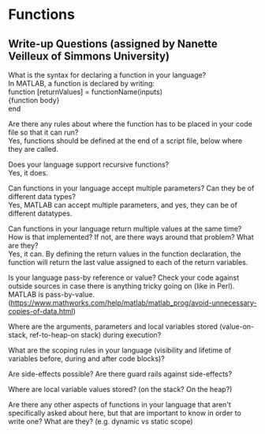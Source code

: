 # Functions

## Write-up Questions (assigned by Nanette Veilleux of Simmons University)

What is the syntax for declaring a function in your language?         
In MATLAB, a function is declared by writing:     
function [returnValues] = functionName(inputs)        
{function body}     
end    
    
Are there any rules about where the function has to be placed in your code file so that it can run?    
Yes, functions should be defined at the end of a script file, below where they are called.    
    
Does your language support recursive functions?     
Yes, it does.    

Can functions in your language accept multiple parameters?  Can they be of different data types?    
Yes, MATLAB can accept multiple parameters, and yes, they can be of different datatypes.     
     
Can functions in your language return multiple values at the same time?  How is that implemented?  If not, are there ways around that problem?  What are they?     
Yes, it can. By defining the return values in the function declaration, the function will return the last value assigned to each of the return variables.     
    
Is your language pass-by reference or value?  Check your code against outside sources in case there is anything tricky going on (like in Perl).    
MATLAB is pass-by-value.     
(https://www.mathworks.com/help/matlab/matlab_prog/avoid-unnecessary-copies-of-data.html)     
     
Where are the arguments, parameters and local variables stored (value-on-stack, ref-to-heap-on stack) during execution?     
     
What are the scoping rules in your language (visibility and lifetime of variables before, during and after code blocks)?     
     
Are side-effects possible? Are there guard rails against side-effects?     
     
Where are local variable values stored? (on the stack? On the heap?)     
     
Are there any other aspects of functions in your language that aren't specifically asked about here, but that are important to know in order to write one?  What are they? (e.g. dynamic vs static scope)     

